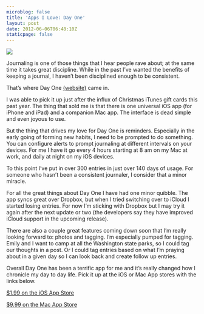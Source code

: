 ```yaml
---
microblog: false
title: 'Apps I Love: Day One'
layout: post
date: 2012-06-06T06:48:10Z
staticpage: false
---
```


![](http://media.tumblr.com/tumblr_m5761dQ9LX1qzqppu.png)

Journaling is one of those things that I hear people rave about; at the
same time it takes great discipline. While in the past I’ve wanted the
benefits of keeping a journal, I haven’t been disciplined enough to be
consistent.

That’s where Day One [(website)](http://dayoneapp.com) came in.

I was able to pick it up just after the influx of Christmas iTunes gift
cards this past year. The thing that sold me is that there is one
universal iOS app (for iPhone and iPad) and a companion Mac app. The
interface is dead simple and even joyous to use.

But the thing that drives my love for Day One is reminders. Especially
in the early going of forming new habits, I need to be prompted to do
something. You can configure alerts to prompt journaling at different
intervals on your devices. For me I have it go every 4 hours starting at
8 am on my Mac at work, and daily at night on my iOS devices.

To this point I’ve put in over 300 entries in just over 140 days of
usage. For someone who hasn’t been a consistent journaler, I consider
that a minor miracle.

For all the great things about Day One I have had one minor quibble. The
app syncs great over Dropbox, but when I tried switching over to iCloud
I started losing entries. For now I’m sticking with Dropbox but I may
try it again after the next update or two (the developers say they have
improved iCloud support in the upcoming release).

There are also a couple great features coming down soon that I’m really
looking forward to: photos and tagging. I’m especially pumped for
tagging. Emily and I want to camp at all the Washington state parks, so
I could tag our thoughts in a post. Or I could tag entries based on what
I’m praying about in a given day so I can look back and create follow up
entries.

Overall Day One has been a terrific app for me and it’s really changed
how I chronicle my day to day life. Pick it up at the iOS or Mac App
stores with the links below.

[\$1.99 on the iOS App
Store](http://click.linksynergy.com/fs-bin/stat?id=IlkrxPmy5Xo&offerid=146261&type=3&subid=0&a<em>p;tmpid=1826&RD_PARM1=http%253A%252F%252Fitunes.apple.com%252Fus%252Fapp%252Fday-one-journal-diary%252Fid421706526%253Fmt%253D8%2526uo%253D4%2526partnerId%25</em>D30)

[\$9.99 on the Mac App
Store](http://click.linksynergy.com/fs-bin/stat?id=IlkrxPmy5Xo&offerid=146261&type=3&subid=0&a<em>p;tmpid=1826&RD_PARM1=http%253A%252F%252Fitunes.apple.com%252Fus%252Fapp%252Fday-one%252Fid422304217%253Fmt%253D12%2526uo%253D4%2526partnerId%25</em>D30)
